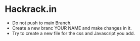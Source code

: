 # Hackrack.in
- Do not push to main Branch.
- Create a new branc YOUR NAME and make changes in it.
- Try to create a new file for the css and Javascript you add.

